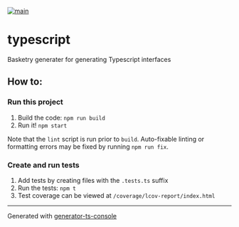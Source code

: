 [![main](https://github.com/basketry/typescript/workflows/build/badge.svg?branch=main&event=push)](https://github.com/basketry/typescript/actions?query=workflow%3Abuild+branch%3Amain+event%3Apush)

# typescript

Basketry generater for generating Typescript interfaces

## How to:

### Run this project

1.  Build the code: `npm run build`
1.  Run it! `npm start`

Note that the `lint` script is run prior to `build`. Auto-fixable linting or formatting errors may be fixed by running `npm run fix`.

### Create and run tests

1.  Add tests by creating files with the `.tests.ts` suffix
1.  Run the tests: `npm t`
1.  Test coverage can be viewed at `/coverage/lcov-report/index.html`

---

Generated with [generator-ts-console](https://www.npmjs.com/package/generator-ts-console)
